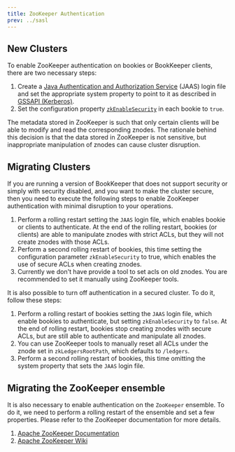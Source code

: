 ```yaml
---
title: ZooKeeper Authentication
prev: ../sasl
---
```


## New Clusters

To enable ZooKeeper authentication on bookies or BookKeeper clients, there are two necessary steps:

1. Create a [Java Authentication and Authorization Service](https://en.wikipedia.org/wiki/Java_Authentication_and_Authorization_Service) (JAAS) login file and set the appropriate system property to point to it as described in [GSSAPI (Kerberos)](../sasl#notes).
2. Set the configuration property [`zkEnableSecurity`](../../reference/config#zkEnableSecurity) in each bookie to `true`.

The metadata stored in ZooKeeper is such that only certain clients will be able to modify and read the corresponding znodes.
The rationale behind this decision is that the data stored in ZooKeeper is not sensitive, but inappropriate manipulation of znodes can cause cluster
disruption.

## Migrating Clusters

If you are running a version of BookKeeper that does not support security or simply with security disabled, and you want to make the cluster secure,
then you need to execute the following steps to enable ZooKeeper authentication with minimal disruption to your operations.

1. Perform a rolling restart setting the `JAAS` login file, which enables bookie or clients to authenticate. At the end of the rolling restart,
    bookies (or clients) are able to manipulate znodes with strict ACLs, but they will not create znodes with those ACLs.
2. Perform a second rolling restart of bookies, this time setting the configuration parameter `zkEnableSecurity` to true, which enables the use
    of secure ACLs when creating znodes.
3. Currently we don't have provide a tool to set acls on old znodes. You are recommended to set it manually using ZooKeeper tools.

It is also possible to turn off authentication in a secured cluster. To do it, follow these steps:

1. Perform a rolling restart of bookies setting the `JAAS` login file, which enable bookies to authenticate, but setting `zkEnableSecurity` to `false`.
    At the end of rolling restart, bookies stop creating znodes with secure ACLs, but are still able to authenticate and manipulate all znodes.
2. You can use ZooKeeper tools to manually reset all ACLs under the znode set in `zkLedgersRootPath`, which defaults to `/ledgers`.
3. Perform a second rolling restart of bookies, this time omitting the system property that sets the `JAAS` login file.

## Migrating the ZooKeeper ensemble

It is also necessary to enable authentication on the `ZooKeeper` ensemble. To do it, we need to perform a rolling restart of the ensemble and
set a few properties. Please refer to the ZooKeeper documentation for more details.

1. [Apache ZooKeeper Documentation](http://zookeeper.apache.org/doc/r3.4.6/zookeeperProgrammers.html#sc_ZooKeeperAccessControl)
2. [Apache ZooKeeper Wiki](https://cwiki.apache.org/confluence/display/ZOOKEEPER/Zookeeper+and+SASL)
